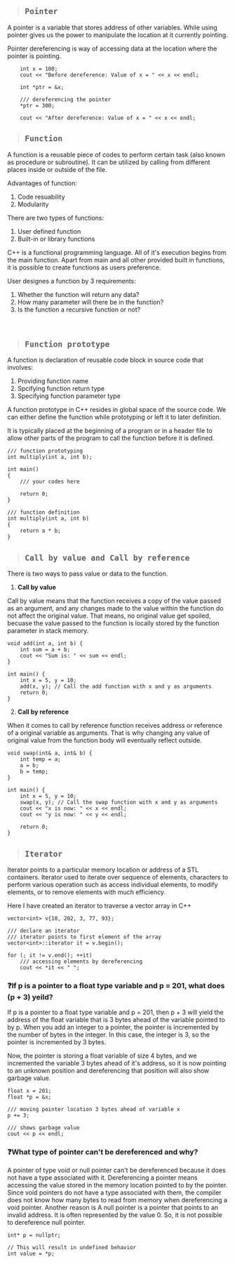 > ## ```Pointer```

A pointer is a variable that stores address of other variables. While using pointer gives us the power to manipulate the location at it currently pointing.

Pointer dereferencing is way of accessing data at the location where the pointer is pointing.

```
    int x = 100;
    cout << "Before dereference: Value of x = " << x << endl;

    int *ptr = &x;

    /// dereferencing the pointer
    *ptr = 300;

    cout << "After dereference: Value of x = " << x << endl;

```

> ## ```Function```

A function is a reusable piece of codes to perform certain task (also known as procedure or subroutine). It can be utilized by calling from different places inside or outside of the file.

Advantages of function:  

1. Code resuability
2. Modularity

There are two types of functions:

1. User defined function
2. Built-in or library functions

C++ is a functional programming language. All of it's execution begins from the main function. Apart from main and all other provided built in functions, it is possible to create functions as users preference.

User designes a function by 3 requirements:

1. Whether the function will return any data?
2. How many parameter will there be in the function?
3. Is the function a recursive function or not?

&nbsp;

> ## ```Function prototype```

A function is declaration of reusable code block in source code that involves:

1. Providing function name
2. Spcifying function return type
3. Specifying function parameter type

A function prototype in C++ resides in global space of the source code. We can either define the function while prototyping or left it to later definition.

It is typically placed at the beginning of a program or in a header file to allow other parts of the program to call the function before it is defined.

```
/// function prototyping
int multiply(int a, int b);

int main()
{
    /// your codes here

    return 0;
}

/// function definition
int multiply(int a, int b)
{
    return a * b;
}
```

> ## ```Call by value and Call by reference```

There is two ways to pass value or data to the function.

1. **Call by value**

Call by value means that the function receives a copy of the value passed as an argument, and any changes made to the value within the function do not affect the original value. That means, no original value get spoiled, becuase the value passed to the function is locally stored by the function parameter in stack memory.

```
void add(int a, int b) {
    int sum = a + b;
    cout << "Sum is: " << sum << endl;
}

int main() {
    int x = 5, y = 10;
    add(x, y); // Call the add function with x and y as arguments
    return 0;
}
```

2. **Call by reference**

When it comes to call by reference function receives address or reference of a original variable as arguments. That is why changing any value of original value from the function body will eventually reflect outside.

```
void swap(int& a, int& b) {
    int temp = a;
    a = b;
    b = temp;
}

int main() {
    int x = 5, y = 10;
    swap(x, y); // Call the swap function with x and y as arguments
    cout << "x is now: " << x << endl;
    cout << "y is now: " << y << endl;

    return 0;
}
```

> ## ```Iterator```

Iterator points to a particular memory location or address of a STL containers. Iterator used to iterate over sequence of elements, characters to perform various operation such as access individual elements, to modify elements, or to remove elements with much efficiency.

Here I have created an iterator to traverse a vector array in C++

```
vector<int> v{10, 202, 3, 77, 93};

/// declare an iterator
/// iterator points to first element of the array
vector<int>::iterator it = v.begin();

for (; it != v.end(); ++it)
    /// accessing elements by dereferencing
    cout << *it << " ";
```

### **❓If p is a pointer to a float type variable and p = 201, what does (p + 3) yeild?**

If p is a pointer to a float type variable and p = 201, then p + 3 will yield the address of the float variable that is 3 bytes ahead of the variable pointed to by p.
When you add an integer to a pointer, the pointer is incremented by the number of bytes in the integer. In this case, the integer is 3, so the pointer is incremented by 3 bytes.

Now, the pointer is storing a float variable of size 4 bytes, and we incremented the variable 3 bytes ahead of it's address, so it is now pointing to an unknown position and dereferencing that position will also show garbage value.

```
float x = 201;
float *p = &x;

/// moving pointer location 3 bytes ahead of variable x
p += 3;

/// shows garbage value
cout << p << endl;
```

### **❓What type of pointer can't be dereferenced and why?**

A pointer of type void or null pointer can't be dereferenced because it does not have a type associated with it. Dereferencing a pointer means accessing the value stored in the memory location pointed to by the pointer. Since void pointers do not have a type associated with them, the compiler does not know how many bytes to read from memory when dereferencing a void pointer.
Another reason is A null pointer is a pointer that points to an invalid address. It is often represented by the value 0. So, it is not possible to dereference null pointer.

```
int* p = nullptr;

// This will result in undefined behavior
int value = *p;
```
